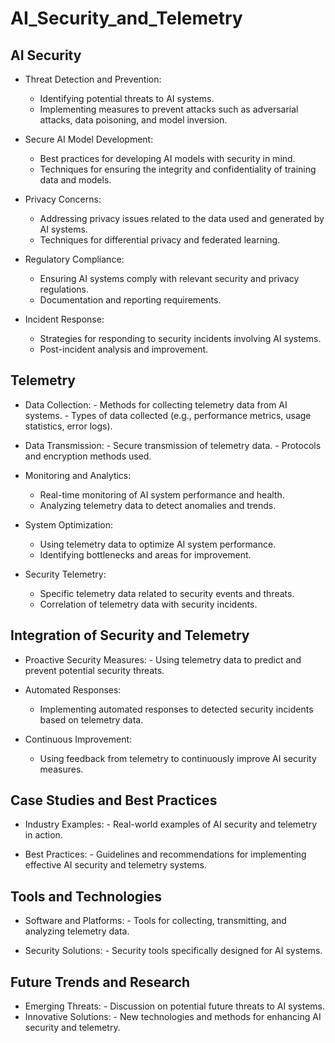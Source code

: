 # AI_Security_and_Telemetry

## AI Security
  - Threat Detection and Prevention:
    - Identifying potential threats to AI systems.
    - Implementing measures to prevent attacks such as adversarial attacks, data poisoning, and model inversion.
  
  - Secure AI Model Development:
    - Best practices for developing AI models with security in mind.
    - Techniques for ensuring the integrity and confidentiality of training data and models.
  
  - Privacy Concerns:
    - Addressing privacy issues related to the data used and generated by AI systems.
    - Techniques for differential privacy and federated learning.
  
  - Regulatory Compliance:
    - Ensuring AI systems comply with relevant security and privacy regulations.
    - Documentation and reporting requirements.
  
  - Incident Response:
    - Strategies for responding to security incidents involving AI systems.
    - Post-incident analysis and improvement.
    
## Telemetry
  -  Data Collection:
    -  Methods for collecting telemetry data from AI systems.
    - Types of data collected (e.g., performance metrics, usage statistics, error logs).

  -  Data Transmission:
    -  Secure transmission of telemetry data.
    -  Protocols and encryption methods used.

  - Monitoring and Analytics:
    -  Real-time monitoring of AI system performance and health.
    -  Analyzing telemetry data to detect anomalies and trends.

  - System Optimization:
    - Using telemetry data to optimize AI system performance.
    - Identifying bottlenecks and areas for improvement.

  - Security Telemetry:
    - Specific telemetry data related to security events and threats.
    - Correlation of telemetry data with security incidents.

## Integration of Security and Telemetry
  -  Proactive Security Measures:
    -  Using telemetry data to predict and prevent potential security threats.
  
  - Automated Responses:
    -  Implementing automated responses to detected security incidents based on telemetry data.

  - Continuous Improvement:
    -  Using feedback from telemetry to continuously improve AI security measures.

## Case Studies and Best Practices
  -  Industry Examples:
    -  Real-world examples of AI security and telemetry in action.

  -  Best Practices:
    -  Guidelines and recommendations for implementing effective AI security and telemetry systems.

## Tools and Technologies
  -  Software and Platforms:
    -  Tools for collecting, transmitting, and analyzing telemetry data.

  -  Security Solutions:
    -  Security tools specifically designed for AI systems.

## Future Trends and Research
  -  Emerging Threats:
    -  Discussion on potential future threats to AI systems.
  -  Innovative Solutions:
    -  New technologies and methods for enhancing AI security and telemetry.
